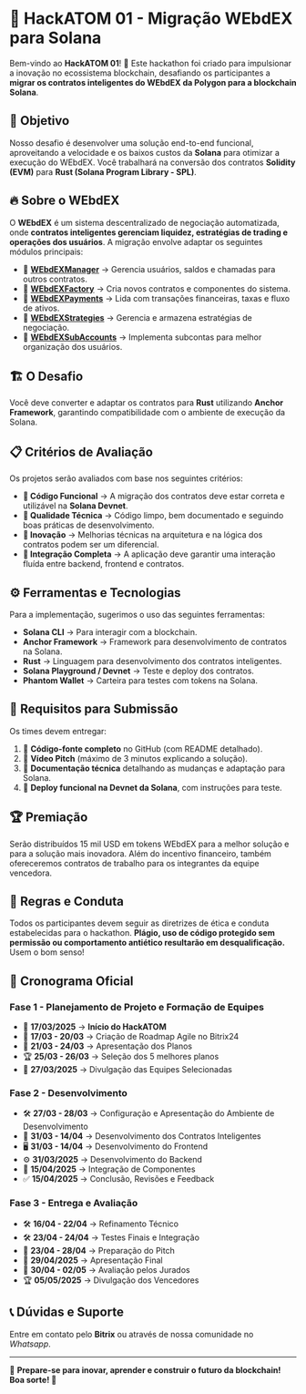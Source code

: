# 🚀 HackATOM 01 - Migração WEbdEX para Solana

Bem-vindo ao **HackATOM 01**! 🎉 Este hackathon foi criado para impulsionar a inovação no ecossistema blockchain, desafiando os participantes a **migrar os contratos inteligentes do WEbdEX da Polygon para a blockchain Solana**. 

## 📌 **Objetivo**
Nosso desafio é desenvolver uma solução end-to-end funcional, aproveitando a velocidade e os baixos custos da **Solana** para otimizar a execução do WEbdEX. Você trabalhará na conversão dos contratos **Solidity (EVM)** para **Rust (Solana Program Library - SPL)**.

## 🔥 **Sobre o WEbdEX**
O **WEbdEX** é um sistema descentralizado de negociação automatizada, onde **contratos inteligentes gerenciam liquidez, estratégias de trading e operações dos usuários**. A migração envolve adaptar os seguintes módulos principais:

- 📌 **[WEbdEXManager](https://polygonscan.com/address/0x9b4314878f58c3ca53ec0087acc8c9a30df773e0)** → Gerencia usuários, saldos e chamadas para outros contratos.
- 📌 **[WEbdEXFactory](https://polygonscan.com/address/0x85b2e6d7b514d565b298b984a1bdf7f9143dab0c)** → Cria novos contratos e componentes do sistema.
- 📌 **[WEbdEXPayments](https://polygonscan.com/address/0xa0e97ee633854d1f09abe52281b1d2ef146b9889)** → Lida com transações financeiras, taxas e fluxo de ativos.
- 📌 **[WEbdEXStrategies](https://polygonscan.com/address/0xe330c3279becc8ce7511a7c261965b5c601961ad)** → Gerencia e armazena estratégias de negociação.
- 📌 **[WEbdEXSubAccounts](https://polygonscan.com/address/0x7c5241688ecd253ca3d13172620be22902a4414c)** → Implementa subcontas para melhor organização dos usuários.

## 🏗 **O Desafio**
Você deve converter e adaptar os contratos para **Rust** utilizando **Anchor Framework**, garantindo compatibilidade com o ambiente de execução da Solana.

## 📋 **Critérios de Avaliação**
Os projetos serão avaliados com base nos seguintes critérios:
- **📌 Código Funcional** → A migração dos contratos deve estar correta e utilizável na **Solana Devnet**.
- **📌 Qualidade Técnica** → Código limpo, bem documentado e seguindo boas práticas de desenvolvimento.
- **📌 Inovação** → Melhorias técnicas na arquitetura e na lógica dos contratos podem ser um diferencial.
- **📌 Integração Completa** → A aplicação deve garantir uma interação fluída entre backend, frontend e contratos.

## ⚙️ **Ferramentas e Tecnologias**
Para a implementação, sugerimos o uso das seguintes ferramentas:
- **Solana CLI** → Para interagir com a blockchain.
- **Anchor Framework** → Framework para desenvolvimento de contratos na Solana.
- **Rust** → Linguagem para desenvolvimento dos contratos inteligentes.
- **Solana Playground / Devnet** → Teste e deploy dos contratos.
- **Phantom Wallet** → Carteira para testes com tokens na Solana.

## 📜 **Requisitos para Submissão**
Os times devem entregar:
1. 📁 **Código-fonte completo** no GitHub (com README detalhado).
2. 🎥 **Vídeo Pitch** (máximo de 3 minutos explicando a solução).
3. 📑 **Documentação técnica** detalhando as mudanças e adaptação para Solana.
4. 🚀 **Deploy funcional na Devnet da Solana**, com instruções para teste.

## 🏆 **Premiação**
Serão distribuídos 15 mil USD em tokens WEbdEX para a melhor solução e para a solução mais inovadora. Além do incentivo financeiro, também ofereceremos contratos de trabalho para os integrantes da equipe vencedora.

## 🤝 **Regras e Conduta**
Todos os participantes devem seguir as diretrizes de ética e conduta estabelecidas para o hackathon. **Plágio, uso de código protegido sem permissão ou comportamento antiético resultarão em desqualificação.** Usem o bom senso!

## 📆 **Cronograma Oficial**

### **Fase 1 - Planejamento de Projeto e Formação de Equipes**
- 🏁 **17/03/2025** → **Início do HackATOM**
- 📅 **17/03 - 20/03** → Criação de Roadmap Agile no Bitrix24
- 📝 **21/03 - 24/03** → Apresentação dos Planos
- 🏆 **25/03 - 26/03** → Seleção dos 5 melhores planos
- 📢 **27/03/2025** → Divulgação das Equipes Selecionadas

### **Fase 2 - Desenvolvimento**
- 🛠 **27/03 - 28/03** → Configuração e Apresentação do Ambiente de Desenvolvimento
- 🔧 **31/03 - 14/04** → Desenvolvimento dos Contratos Inteligentes
- 🖥 **31/03 - 14/04** → Desenvolvimento do Frontend
- ⚙️ **31/03/2025** → Desenvolvimento do Backend
- 🔄 **15/04/2025** → Integração de Componentes
- ✅ **15/04/2025** → Conclusão, Revisões e Feedback

### **Fase 3 - Entrega e Avaliação**
- 🛠 **16/04 - 22/04** → Refinamento Técnico
- 🛠 **23/04 - 24/04** → Testes Finais e Integração
- 🎤 **23/04 - 28/04** → Preparação do Pitch
- 🎥 **29/04/2025** → Apresentação Final
- 🏅 **30/04 - 02/05** → Avaliação pelos Jurados
- 🏆 **05/05/2025** → Divulgação dos Vencedores

## 📞 **Dúvidas e Suporte**
Entre em contato pelo **Bitrix** ou através de nossa comunidade no *Whatsapp*.

---
🎯 **Prepare-se para inovar, aprender e construir o futuro da blockchain! Boa sorte! 🚀**
